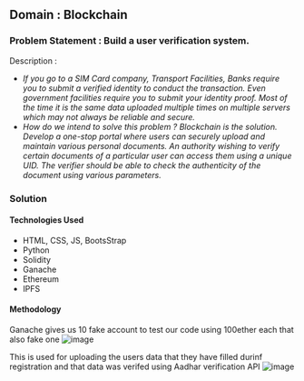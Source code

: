 
## Domain : Blockchain
### Problem Statement : Build a user verification system.
Description : 
- *If you go to a SIM Card company, Transport Facilities, Banks require you to submit a verified identity to conduct the transaction. 
Even government facilities require you to submit your identity proof. 
Most of the time it is the same data uploaded multiple times on multiple servers which may not always be reliable and secure.*
- *How do we intend to solve this problem ? Blockchain is the solution. Develop a one-stop portal where users can securely upload and maintain various personal documents. 
An authority wishing to verify certain documents of a particular user can access them using a unique UID. 
The verifier should be able to check the authenticity of the document using various parameters.*

### Solution

#### Technologies Used
- HTML, CSS, JS, BootsStrap
- Python
- Solidity
- Ganache
- Ethereum
- IPFS

#### Methodology
Ganache gives us 10 fake account to test our code using 100ether each that also fake one
![image](https://user-images.githubusercontent.com/54675828/150658455-07185888-110c-4e83-ab01-b3814e3869ab.png)

This is used for uploading the users data that they have filled durinf registration and that data was verifed using Aadhar verification API
![image](https://user-images.githubusercontent.com/54675828/150658503-94b1dd33-dc5b-4967-9352-edca91e1208e.png)
